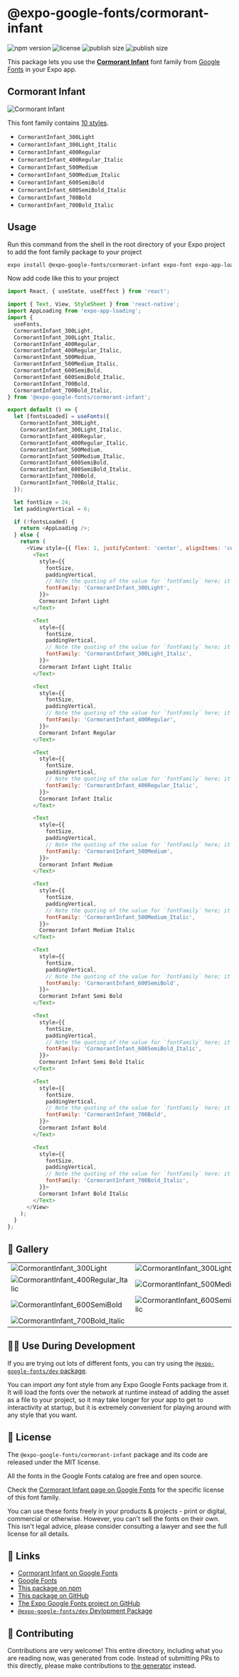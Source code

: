 # @expo-google-fonts/cormorant-infant

![npm version](https://flat.badgen.net/npm/v/@expo-google-fonts/cormorant-infant)
![license](https://flat.badgen.net/github/license/expo/google-fonts)
![publish size](https://flat.badgen.net/packagephobia/install/@expo-google-fonts/cormorant-infant)
![publish size](https://flat.badgen.net/packagephobia/publish/@expo-google-fonts/cormorant-infant)

This package lets you use the [**Cormorant Infant**](https://fonts.google.com/specimen/Cormorant+Infant) font family from [Google Fonts](https://fonts.google.com/) in your Expo app.

## Cormorant Infant

![Cormorant Infant](./font-family.png)

This font family contains [10 styles](#-gallery).

- `CormorantInfant_300Light`
- `CormorantInfant_300Light_Italic`
- `CormorantInfant_400Regular`
- `CormorantInfant_400Regular_Italic`
- `CormorantInfant_500Medium`
- `CormorantInfant_500Medium_Italic`
- `CormorantInfant_600SemiBold`
- `CormorantInfant_600SemiBold_Italic`
- `CormorantInfant_700Bold`
- `CormorantInfant_700Bold_Italic`

## Usage

Run this command from the shell in the root directory of your Expo project to add the font family package to your project
```sh
expo install @expo-google-fonts/cormorant-infant expo-font expo-app-loading
```

Now add code like this to your project
```js
import React, { useState, useEffect } from 'react';

import { Text, View, StyleSheet } from 'react-native';
import AppLoading from 'expo-app-loading';
import {
  useFonts,
  CormorantInfant_300Light,
  CormorantInfant_300Light_Italic,
  CormorantInfant_400Regular,
  CormorantInfant_400Regular_Italic,
  CormorantInfant_500Medium,
  CormorantInfant_500Medium_Italic,
  CormorantInfant_600SemiBold,
  CormorantInfant_600SemiBold_Italic,
  CormorantInfant_700Bold,
  CormorantInfant_700Bold_Italic,
} from '@expo-google-fonts/cormorant-infant';

export default () => {
  let [fontsLoaded] = useFonts({
    CormorantInfant_300Light,
    CormorantInfant_300Light_Italic,
    CormorantInfant_400Regular,
    CormorantInfant_400Regular_Italic,
    CormorantInfant_500Medium,
    CormorantInfant_500Medium_Italic,
    CormorantInfant_600SemiBold,
    CormorantInfant_600SemiBold_Italic,
    CormorantInfant_700Bold,
    CormorantInfant_700Bold_Italic,
  });

  let fontSize = 24;
  let paddingVertical = 6;

  if (!fontsLoaded) {
    return <AppLoading />;
  } else {
    return (
      <View style={{ flex: 1, justifyContent: 'center', alignItems: 'center' }}>
        <Text
          style={{
            fontSize,
            paddingVertical,
            // Note the quoting of the value for `fontFamily` here; it expects a string!
            fontFamily: 'CormorantInfant_300Light',
          }}>
          Cormorant Infant Light
        </Text>

        <Text
          style={{
            fontSize,
            paddingVertical,
            // Note the quoting of the value for `fontFamily` here; it expects a string!
            fontFamily: 'CormorantInfant_300Light_Italic',
          }}>
          Cormorant Infant Light Italic
        </Text>

        <Text
          style={{
            fontSize,
            paddingVertical,
            // Note the quoting of the value for `fontFamily` here; it expects a string!
            fontFamily: 'CormorantInfant_400Regular',
          }}>
          Cormorant Infant Regular
        </Text>

        <Text
          style={{
            fontSize,
            paddingVertical,
            // Note the quoting of the value for `fontFamily` here; it expects a string!
            fontFamily: 'CormorantInfant_400Regular_Italic',
          }}>
          Cormorant Infant Italic
        </Text>

        <Text
          style={{
            fontSize,
            paddingVertical,
            // Note the quoting of the value for `fontFamily` here; it expects a string!
            fontFamily: 'CormorantInfant_500Medium',
          }}>
          Cormorant Infant Medium
        </Text>

        <Text
          style={{
            fontSize,
            paddingVertical,
            // Note the quoting of the value for `fontFamily` here; it expects a string!
            fontFamily: 'CormorantInfant_500Medium_Italic',
          }}>
          Cormorant Infant Medium Italic
        </Text>

        <Text
          style={{
            fontSize,
            paddingVertical,
            // Note the quoting of the value for `fontFamily` here; it expects a string!
            fontFamily: 'CormorantInfant_600SemiBold',
          }}>
          Cormorant Infant Semi Bold
        </Text>

        <Text
          style={{
            fontSize,
            paddingVertical,
            // Note the quoting of the value for `fontFamily` here; it expects a string!
            fontFamily: 'CormorantInfant_600SemiBold_Italic',
          }}>
          Cormorant Infant Semi Bold Italic
        </Text>

        <Text
          style={{
            fontSize,
            paddingVertical,
            // Note the quoting of the value for `fontFamily` here; it expects a string!
            fontFamily: 'CormorantInfant_700Bold',
          }}>
          Cormorant Infant Bold
        </Text>

        <Text
          style={{
            fontSize,
            paddingVertical,
            // Note the quoting of the value for `fontFamily` here; it expects a string!
            fontFamily: 'CormorantInfant_700Bold_Italic',
          }}>
          Cormorant Infant Bold Italic
        </Text>
      </View>
    );
  }
};

```

## 🔡 Gallery


||||
|-|-|-|
|![CormorantInfant_300Light](./CormorantInfant_300Light.ttf.png)|![CormorantInfant_300Light_Italic](./CormorantInfant_300Light_Italic.ttf.png)|![CormorantInfant_400Regular](./CormorantInfant_400Regular.ttf.png)||
|![CormorantInfant_400Regular_Italic](./CormorantInfant_400Regular_Italic.ttf.png)|![CormorantInfant_500Medium](./CormorantInfant_500Medium.ttf.png)|![CormorantInfant_500Medium_Italic](./CormorantInfant_500Medium_Italic.ttf.png)||
|![CormorantInfant_600SemiBold](./CormorantInfant_600SemiBold.ttf.png)|![CormorantInfant_600SemiBold_Italic](./CormorantInfant_600SemiBold_Italic.ttf.png)|![CormorantInfant_700Bold](./CormorantInfant_700Bold.ttf.png)||
|![CormorantInfant_700Bold_Italic](./CormorantInfant_700Bold_Italic.ttf.png)||||


## 👩‍💻 Use During Development

If you are trying out lots of different fonts, you can try using the [`@expo-google-fonts/dev` package](https://github.com/expo/google-fonts/tree/master/font-packages/dev#readme).

You can import *any* font style from any Expo Google Fonts package from it. It will load the fonts
over the network at runtime instead of adding the asset as a file to your project, so it may take longer
for your app to get to interactivity at startup, but it is extremely convenient
for playing around with any style that you want.

## 📖 License

The `@expo-google-fonts/cormorant-infant` package and its code are released under the MIT license.

All the fonts in the Google Fonts catalog are free and open source.

Check the [Cormorant Infant page on Google Fonts](https://fonts.google.com/specimen/Cormorant+Infant) for the specific license of this font family.

You can use these fonts freely in your products & projects - print or digital, commercial or otherwise. However, you can't sell the fonts on their own. This isn't legal advice, please consider consulting a lawyer and see the full license for all details.

## 🔗 Links

- [Cormorant Infant on Google Fonts](https://fonts.google.com/specimen/Cormorant+Infant)
- [Google Fonts](https://fonts.google.com/)
- [This package on npm](https://www.npmjs.com/package/@expo-google-fonts/cormorant-infant)
- [This package on GitHub](https://github.com/expo/google-fonts/tree/master/font-packages/cormorant-infant)
- [The Expo Google Fonts project on GitHub](https://github.com/expo/google-fonts)
- [`@expo-google-fonts/dev` Devlopment Package](https://github.com/expo/google-fonts/tree/master/font-packages/dev)

## 🤝 Contributing

Contributions are very welcome! This entire directory, including what you are reading now, was generated from code. Instead of submitting PRs to this directly, please make contributions to [the generator](https://github.com/expo/google-fonts/tree/master/packages/generator) instead.
